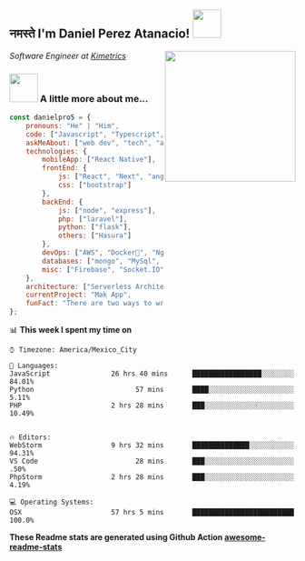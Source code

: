 <h2>नमस्ते I'm Daniel Perez Atanacio! <img src="https://media.giphy.com/media/12oufCB0MyZ1Go/giphy.gif" width="50"></h2>
<img align='right' src="https://media.giphy.com/media/M9gbBd9nbDrOTu1Mqx/giphy.gif" width="230">
<p><em>Software Engineer at <a href="http://www.kimetrics.com">Kimetrics</a> 
</em></p>


### <img src="https://media.giphy.com/media/VgCDAzcKvsR6OM0uWg/giphy.gif" width="50"> A little more about me...  

```javascript
const danielpro5 = {
    pronouns: "He" | "Him",
    code: ["Javascript", "Typescript", "Python", "php"],
    askMeAbout: ["web dev", "tech", "app dev", "agro"],
    technologies: {
        mobileApp: ["React Native"],
        frontEnd: {
            js: ["React", "Next", "angularjs", "Svelte"],
            css: ["bootstrap"]
        },
        backEnd: {
            js: ["node", "express"],
            php: ["laravel"],
            python: ["flask"],
            others: ["Hasura"]
        },
        devOps: ["AWS", "Docker🐳", "Nginx"],
        databases: ["mongo", "MySql", "sqlite", "postgres"],
        misc: ["Firebase", "Socket.IO", "jest", "Hasura", "cypress"]
    },
    architecture: ["Serverless Architecture", "Progressive web applications", "Single page applications"],
    currentProject: "Mak App",
    funFact: "There are two ways to write error-free programs; only the third one works"
};
```


📊 **This week I spent my time on** 

```text
⌚︎ Timezone: America/Mexico_City

💬 Languages: 
JavaScript               26 hrs 40 mins      █████████████████░░░░░░░░   84.01% 
Python                         57 mins       ████░░░░░░░░░░░░░░░░░░░░░    5.11% 
PHP                      2 hrs 28 mins       ███░░░░░░░░░░░░░░░░░░░░░░   10.49% 


🔥 Editors: 
WebStorm                 9 hrs 32 mins       ██████████████░░░░░░░░░░░   94.31% 
VS Code                        28 mins       ███░░░░░░░░░░░░░░░░░░░░░░     .50%
PhpStorm                 2 hrs 28 mins       ███░░░░░░░░░░░░░░░░░░░░░░    4.19%

💻 Operating Systems: 
OSX                      57 hrs 5 mins       █████████████████████████   100.0%

```
<!--END_SECTION:waka-->

**These Readme stats are generated using Github Action [awesome-readme-stats](https://github.com/anmol098/waka-readme-stats)**
